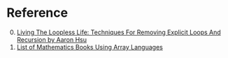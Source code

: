 # Reference

0. [Living The Loopless Life: Techniques For Removing Explicit Loops And Recursion by Aaron Hsu](https://youtu.be/F1q-ZxXmYbo)
0. [List of Mathematics Books Using Array Languages](https://github.com/EvansWinner/List-of-array-language-math-books)

